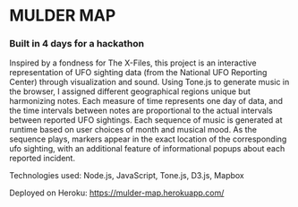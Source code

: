 # MULDER MAP

### Built in 4 days for a hackathon

Inspired by a fondness for The X-Files, this project is an interactive representation of UFO sighting data (from the National UFO Reporting Center) through visualization and sound. Using Tone.js to generate music in the browser, I assigned different geographical regions unique but harmonizing notes. Each measure of time represents one day of data, and the time intervals between notes are proportional to the actual intervals between reported UFO sightings. Each sequence of music is generated at runtime based on user choices of month and musical mood. As the sequence plays, markers appear in the exact location of the corresponding ufo sighting, with an additional feature of informational popups about each reported incident.

Technologies used: Node.js, JavaScript, Tone.js, D3.js, Mapbox

Deployed on Heroku: https://mulder-map.herokuapp.com/
